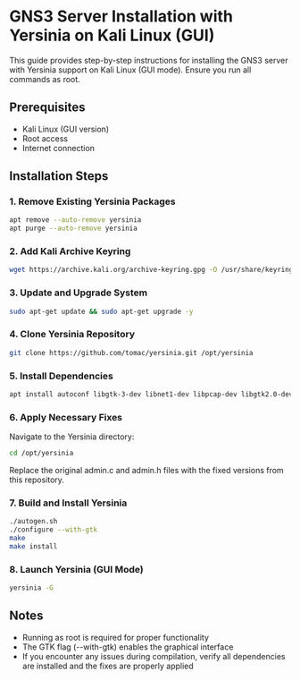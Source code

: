 # GNS3 Server Installation with Yersinia on Kali Linux (GUI)

This guide provides step-by-step instructions for installing the GNS3 server with Yersinia support on Kali Linux (GUI mode). Ensure you run all commands as root.

## Prerequisites
- Kali Linux (GUI version)
- Root access
- Internet connection

## Installation Steps

### 1. Remove Existing Yersinia Packages
```bash
apt remove --auto-remove yersinia
apt purge --auto-remove yersinia
```
### 2. Add Kali Archive Keyring
```bash
wget https://archive.kali.org/archive-keyring.gpg -O /usr/share/keyrings/kali-archive-keyring.gpg
```

### 3. Update and Upgrade System
```bash
sudo apt-get update && sudo apt-get upgrade -y
```

### 4. Clone Yersinia Repository
```bash
git clone https://github.com/tomac/yersinia.git /opt/yersinia
```

### 5. Install Dependencies
```bash
apt install autoconf libgtk-3-dev libnet1-dev libpcap-dev libgtk2.0-dev -y
```

### 6. Apply Necessary Fixes
Navigate to the Yersinia directory:

```bash
cd /opt/yersinia
```
Replace the original admin.c and admin.h files with the fixed versions from this repository.

### 7. Build and Install Yersinia
```bash
./autogen.sh
./configure --with-gtk
make
make install
```

### 8. Launch Yersinia (GUI Mode)
```bash
yersinia -G
```

## Notes
- Running as root is required for proper functionality
- The GTK flag (--with-gtk) enables the graphical interface
- If you encounter any issues during compilation, verify all dependencies are installed and the fixes are properly applied
